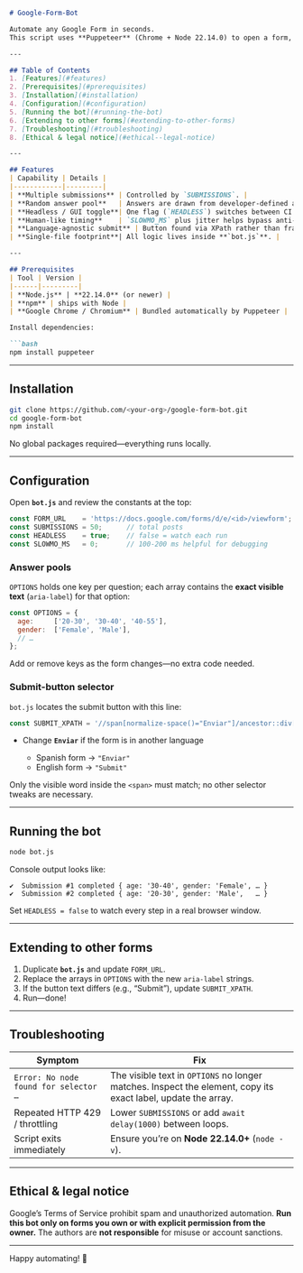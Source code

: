 ````markdown
# Google-Form-Bot

Automate any Google Form in seconds.  
This script uses **Puppeteer** (Chrome + Node 22.14.0) to open a form, pick random answers, and hit **Submit** as many times as you need.

---

## Table of Contents
1. [Features](#features)
2. [Prerequisites](#prerequisites)
3. [Installation](#installation)
4. [Configuration](#configuration)
5. [Running the bot](#running-the-bot)
6. [Extending to other forms](#extending-to-other-forms)
7. [Troubleshooting](#troubleshooting)
8. [Ethical & legal notice](#ethical--legal-notice)

---

## Features
| Capability | Details |
|------------|---------|
| **Multiple submissions** | Controlled by `SUBMISSIONS`. |
| **Random answer pool**   | Answers are drawn from developer-defined arrays. |
| **Headless / GUI toggle**| One flag (`HEADLESS`) switches between CI mode and visual debugging. |
| **Human-like timing**    | `SLOWMO_MS` plus jitter helps bypass anti-bot heuristics. |
| **Language-agnostic submit** | Button found via XPath rather than fragile CSS classes. |
| **Single-file footprint**| All logic lives inside **`bot.js`**. |

---

## Prerequisites
| Tool | Version |
|------|---------|
| **Node.js** | **22.14.0** (or newer) |
| **npm** | ships with Node |
| **Google Chrome / Chromium** | Bundled automatically by Puppeteer |

Install dependencies:

```bash
npm install puppeteer
````

---

## Installation

```bash
git clone https://github.com/<your-org>/google-form-bot.git
cd google-form-bot
npm install
```

No global packages required—everything runs locally.

---

## Configuration

Open **`bot.js`** and review the constants at the top:

```js
const FORM_URL    = 'https://docs.google.com/forms/d/e/<id>/viewform';
const SUBMISSIONS = 50;      // total posts
const HEADLESS    = true;    // false = watch each run
const SLOWMO_MS   = 0;       // 100-200 ms helpful for debugging
```

### Answer pools

`OPTIONS` holds one key per question; each array contains the **exact visible text** (`aria-label`) for that option:

```js
const OPTIONS = {
  age:     ['20-30', '30-40', '40-55'],
  gender:  ['Female', 'Male'],
  // …
};
```

Add or remove keys as the form changes—no extra code needed.

### Submit-button selector

`bot.js` locates the submit button with this line:

```js
const SUBMIT_XPATH = '//span[normalize-space()="Enviar"]/ancestor::div[@role="button"]';
```

* Change **`Enviar`** if the form is in another language

  * Spanish form → `"Enviar"`
  * English form → `"Submit"`

Only the visible word inside the `<span>` must match; no other selector tweaks are necessary.

---

## Running the bot

```bash
node bot.js
```

Console output looks like:

```
✔️  Submission #1 completed { age: '30-40', gender: 'Female', … }
✔️  Submission #2 completed { age: '20-30', gender: 'Male',   … }
```

Set `HEADLESS = false` to watch every step in a real browser window.

---

## Extending to other forms

1. Duplicate **`bot.js`** and update `FORM_URL`.
2. Replace the arrays in `OPTIONS` with the new `aria-label` strings.
3. If the button text differs (e.g., “Submit”), update `SUBMIT_XPATH`.
4. Run—done!

---

## Troubleshooting

| Symptom                               | Fix                                                                                                           |
| ------------------------------------- | ------------------------------------------------------------------------------------------------------------- |
| `Error: No node found for selector …` | The visible text in `OPTIONS` no longer matches. Inspect the element, copy its exact label, update the array. |
| Repeated HTTP 429 / throttling        | Lower `SUBMISSIONS` or add `await delay(1000)` between loops.                                                 |
| Script exits immediately              | Ensure you’re on **Node 22.14.0+** (`node -v`).                                                               |

---

## Ethical & legal notice

Google’s Terms of Service prohibit spam and unauthorized automation. **Run this bot only on forms you own or with explicit permission from the owner.**
The authors are **not responsible** for misuse or account sanctions.

---

Happy automating! 🚀

```
```
